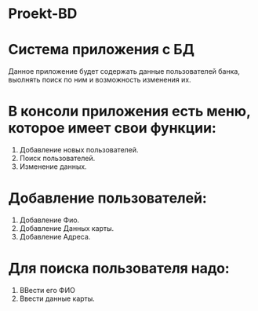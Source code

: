 # Proekt-BD
# Система приложения с БД
Данное приложение будет содержать данные пользователей банка, выолнять поиск по ним и возможность изменения их.
# В консоли приложения есть меню, которое имеет свои функции:
1. Добавление новых пользователей.
2. Поиск пользователей.
3. Изменение данных.
# Добавление пользователей:
1. Добавление Фио.
2. Добавление Данных карты.
3. Добавление Адреса.
# Для поиска пользователя надо:
1. ВВести его ФИО
2. Ввести данные карты. 
